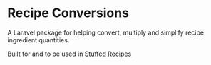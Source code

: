 # Recipe Conversions

A Laravel package for helping convert, multiply and simplify recipe ingredient quantities.

Built for and to be used in [Stuffed Recipes](https://github.com/rjp2525/stuffed-recipes)
